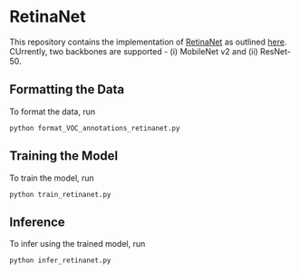 # RetinaNet
This repository contains the implementation of [RetinaNet](https://arxiv.org/abs/1708.02002) as outlined [here](https://keras.io/examples/vision/retinanet/). CUrrently, two backbones are supported - (i) MobileNet v2 and (ii) ResNet-50.

## Formatting the Data
To format the data, run
```
python format_VOC_annotations_retinanet.py
```

## Training the Model
To train the model, run
```
python train_retinanet.py
```

## Inference
To infer using the trained model, run
```
python infer_retinanet.py
```
